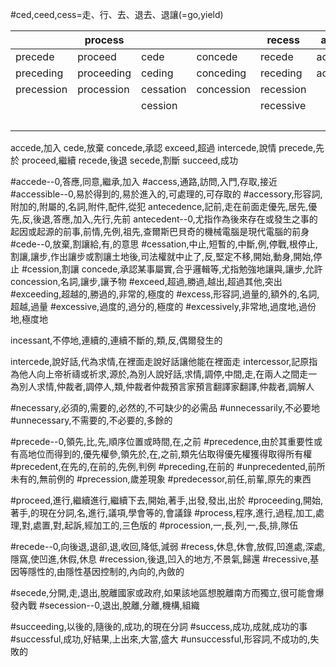 #ced,ceed,cess=走、行、去、退去、退讓(=go,yield)

||process|||recess|access|excess|||success|
|------------|------------|-----------|------------|-----------|----------|-------------|--------------|-----------|---------|
|precede|proceed|cede|concede|recede|accede|exceed|intercede|secede|succeed|
|preceding|proceeding|ceding|conceding|receding|acceding|exceeding|interceding|seceding||
|precession|procession|cessation|concession|recession|||intercession|secession||
|||cession||recessive||excessive||||
|||||||excessively||||
accede,加入
cede,放棄
concede,承認
exceed,超過
intercede,說情
precede,先於
proceed,繼續
recede,後退
secede,割斷
succeed,成功

#accede--0,答應,同意,繼承,加入
#access,通路,訪問,入門,存取,接近
#accessible--0,易於得到的,易於進入的,可處理的,可存取的
#accessory,形容詞,附加的,附屬的,名詞,附件,配件,從犯
antecedence,記前,走在前面走優先,居先,優先,反,後退,答應,加入,先行,先前
antecedent--0,尤指作為後來存在或發生之事的起因或起源的前事,前情,先例,祖先,查爾斯巴貝奇的機械電腦是現代電腦的前身
#cede--0,放棄,割讓給,有,的意思
#cessation,中止,短暫的,中斷,例,停戰,根停止,割讓,讓步,作出讓步或割讓土地後,司法權就中止了,反,堅定不移,開始,動身,開始,停止
#cession,割讓
concede,承認某事屬實,合乎邏輯等,尤指勉強地讓與,讓步,允許
concession,名詞,讓步,讓予物
#exceed,超過,勝過,越出,超過其他,突出
#exceeding,超越的,勝過的,非常的,極度的
#excess,形容詞,過量的,額外的,名詞,超越,過量
#excessive,過度的,過分的,極度的
#excessively,非常地,過度地,過份地,極度地

incessant,不停地,連續的,連續不斷的,類,反,偶爾發生的

intercede,說好話,代為求情,在裡面走說好話讓他能在裡面走
intercessor,記原指為他人向上帝祈禱或祈求,源於,為別人說好話,求情,調停,中間,走,在兩人之間走一為別人求情,仲裁者,調停人,類,仲裁者仲裁預言家預言翻譯家翻譯,仲裁者,調解人

#necessary,必須的,需要的,必然的,不可缺少的必需品
#unnecessarily,不必要地
#unnecessary,不需要的,不必要的,多餘的

#precede--0,領先,比,先,順序位置或時間,在,之前
#precedence,由於其重要性或有高地位而得到的,優先權參,領先於,在,之前,類先佔取得優先權獲得取得所有權
#precedent,在先的,在前的,先例,判例
#preceding,在前的
#unprecedented,前所未有的,無前例的
#precession,歲差現象
#predecessor,前任,前輩,原先的東西

#proceed,進行,繼續進行,繼續下去,開始,著手,出發,發出,出於
#proceeding,開始,著手,的現在分詞,名,進行,議項,學會等的,會議錄
#process,程序,進行,過程,加工,處理,對,處置,對,起訴,經加工的,三色版的
#procession,一,長,列,一,長,排,隊伍

#recede--0,向後退,退卻,退,收回,降低,減弱
#recess,休息,休會,放假,凹進處,深處,隱窩,使凹進,休假,休息
#recession,後退,凹入的地方,不景氣,歸還
#recessive,基因等隱性的,由隱性基因控制的,內向的,內斂的

#secede,分開,走,退出,脫離國家或政府,如果該地區想脫離南方而獨立,很可能會爆發內戰
#secession--0,退出,脫離,分離,機構,組織

#succeeding,以後的,隨後的,成功,的現在分詞
#success,成功,成就,成功的事
#successful,成功,好結果,上出來,大當,盛大
#unsuccessful,形容詞,不成功的,失敗的

